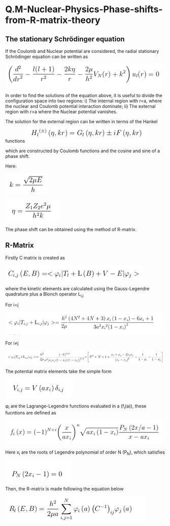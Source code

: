 # Q.M-Nuclear-Physics-Phase-shifts-from-R-matrix-theory

## The stationary Schrödinger equation

If the Coulomb and Nuclear potential are considered, the radial stationary Schrödinger equation can be written as

![SchrodingerEq](src/SchrodingerEq.png)

In order to find the solutions of the equation above, it is useful to divide the configuration space into two regions: i) The internal region with r<a, where the nuclear and Coulomb potential interaction dominate; ii) The external region with r>a where the Nuclear potential vanishes. 

The solution for the external region can be written in terms of the Hankel functions 
![Hankel](src/Hankel.png)

which are constructed by Coulomb functions and the cosine and sine of a phase shift.

Here:

![k](src/k.png)

![eta](src/eta.png)

The phase shift can be obtained using the method of R-matrix.

## R-Matrix 

Firstly C matrix is created as

![Cmatrix](src/Cmatrix.png)

where the kinetic elements are calculated using the Gauss-Legendre quadrature plus a Blonch operator L<sub>i,j</sub>

For i=j

![KineticMatrix1](src/KineticMatrix1.png)

For i≠j

![KineticMAtrix2](src/KineticMAtrix2.png)

The potential matrix elements take the simple form

![Potential](src/Potential.png)

φ<sub>i</sub> are the Lagrange-Legendre functions evaluated in a (f<sub>i</sub>(a)), these fucntions are defined as

![Lagrange-Legendre-functions](src/Lagrange-Legendre-functions.png)

Here x<sub>i</sub> are the roots of Legendre polynomial of order N  (P<sub>N</sub>), which satisfies  

![Roots-Legendre](src/Roots-Legendre.png)

Then, the R-matrix is made following the equation below

![Rmatrix](src/Rmatrix.png)

